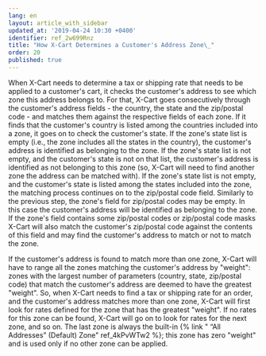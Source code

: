 ```yaml
---
lang: en
layout: article_with_sidebar
updated_at: '2019-04-24 10:30 +0400'
identifier: ref_2w699Rnz
title: "How X-Cart Determines a Customer's Address Zone\_"
order: 20
published: true
---
```

When X-Cart needs to determine a tax or shipping rate that needs to be applied to a customer's cart, it checks the customer's address to see which zone this address belongs to. For that, X-Cart goes consecutively through the customer's address fields - the country, the state and the zip/postal code - and matches them against the respective fields of each zone. If it finds that the customer's country is listed among the countries included into a zone, it goes on to check the customer's state. If the zone's state list is empty (i.e., the zone includes all the states in the country), the customer's address is identified as belonging to the zone. If the zone's state list is not empty, and the customer's state is not on that list, the customer's address is identified as not belonging to this zone (so, X-Cart will need to find another zone the address can be matched with). If the zone's state list is not empty, and the customer's state is listed among the states included into the zone, the matching process continues on to the zip/postal code field. Similarly to the previous step, the zone's field for zip/postal codes may be empty. In this case the customer's address will be identified as belonging to the zone. If the zone's field contains some zip/postal codes or zip/postal code masks X-Cart will also match the customer's zip/postal code against the contents of this field and may find the customer's address to match or not to match the zone.

If the customer's address is found to match more than one zone, X-Cart will have to range all the zones matching the customer's address by "weight": zones with the largest number of parameters (country, state, zip/postal code) that match the customer's address are deemed to have the greatest "weight". So, when X-Cart needs to find a tax or shipping rate for an order, and the customer's address matches more than one zone, X-Cart will first look for rates defined for the zone that has the greatest "weight". If no rates for this zone can be found, X-Cart will go on to look for rates for the next zone, and so on. The last zone is always the built-in {% link " “All Addresses” (Default) Zone" ref_4kPvWTw2 %}; this zone has zero "weight" and is used only if no other zone can be applied.
